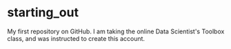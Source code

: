 # starting_out
My first repository on GitHub. I am taking the online Data Scientist's Toolbox class, and was instructed to create this account.
